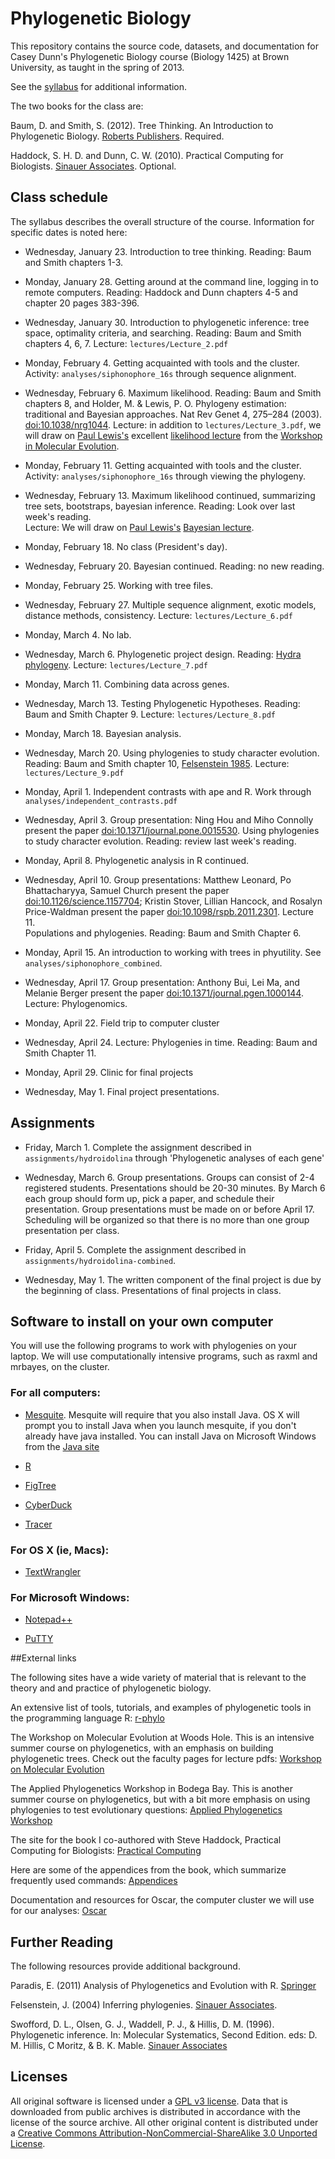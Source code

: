 # Phylogenetic Biology

This repository contains the source code, datasets, and documentation for 
Casey Dunn's Phylogenetic Biology course (Biology 1425) at Brown University, as 
taught in the spring of 2013.

See the [syllabus](https://bitbucket.org/caseywdunn/phylogeneticbiology/src/master/syllabus/Phylogenetic_Biology_Syllabus.pdf) 
for additional information.

The two books for the class are:

Baum, D. and Smith, S. (2012). Tree Thinking. An Introduction to Phylogenetic 
Biology. [Roberts Publishers](http://www.roberts-publishers.com/tree-thinking-an-introduction-to-phylogenetic-biology.html). 
Required.

Haddock, S. H. D. and Dunn, C. W. (2010). Practical Computing for Biologists. 
[Sinauer Associates](http://practicalcomputing.org). Optional.


## Class schedule

The syllabus describes the overall structure of the course. Information for 
specific dates is noted here:

- Wednesday, January 23. Introduction to tree thinking. Reading: Baum and Smith 
chapters 1-3.

- Monday, January 28. Getting around at the command line, logging in to 
remote computers. Reading: Haddock and Dunn chapters 4-5 and chapter 20 
pages 383-396.

- Wednesday, January 30. Introduction to phylogenetic inference: tree space, 
optimality criteria, and searching. Reading: Baum and Smith chapters 4, 6, 7. 
Lecture: `lectures/Lecture_2.pdf`

- Monday, February 4. Getting acquainted with tools and the cluster. Activity: 
`analyses/siphonophore_16s` through sequence alignment.

- Wednesday, February 6. Maximum likelihood. Reading: Baum and Smith chapters 8, 
and Holder, M. & Lewis, P. O. Phylogeny estimation: traditional and Bayesian 
approaches. Nat Rev Genet 4, 275–284 (2003). 
[doi:10.1038/nrg1044](http://dx.doi.org/10.1038/nrg1044). Lecture: in addition 
to `lectures/Lecture_3.pdf`, we will draw 
on [Paul Lewis's](http://www.eeb.uconn.edu/people/plewis) excellent 
[likelihood lecture](http://www.eeb.uconn.edu/people/plewis/downloads/wh2012/Likelihood_WoodsHole_24July2012_1-per-page.pdf) 
from the [Workshop in Molecular Evolution](https://molevol.mbl.edu/wiki/index.php/Main_Page).


- Monday, February 11. Getting acquainted with tools and the cluster. Activity: 
`analyses/siphonophore_16s` through viewing the phylogeny.

- Wednesday, February 13. Maximum likelihood continued, summarizing tree sets, 
bootstraps, bayesian inference. Reading: Look over last week's reading.  
Lecture: We will draw on [Paul Lewis's](http://www.eeb.uconn.edu/people/plewis) 
[Bayesian lecture](http://www.eeb.uconn.edu/people/plewis/downloads/wh2012/Bayesian_WoodsHole_25July2012_1-per-page.pdf).

- Monday, February 18. No class (President's day).

- Wednesday, February 20. Bayesian continued. Reading: no new reading.

- Monday, February 25. Working with tree files. 

- Wednesday, February 27. Multiple sequence alignment, exotic models, distance 
methods, consistency. Lecture: `lectures/Lecture_6.pdf`

- Monday, March 4. No lab.

- Wednesday, March 6. Phylogenetic project design. Reading:
[Hydra phylogeny](http://dx.doi.org/10.1016/j.ympev.2012.12.016). 
Lecture: `lectures/Lecture_7.pdf`

- Monday, March 11. Combining data across genes.

- Wednesday, March 13. Testing Phylogenetic Hypotheses. Reading: Baum and Smith 
Chapter 9. Lecture: `lectures/Lecture_8.pdf`

- Monday, March 18. Bayesian analysis.

- Wednesday, March 20. Using phylogenies to study character evolution. Reading: 
Baum and Smith chapter 10, [Felsenstein 1985](http://www.jstor.org/stable/2461605).
Lecture: `lectures/Lecture_9.pdf`

- Monday, April 1. Independent contrasts with ape and R. Work through 
`analyses/independent_contrasts.pdf`

- Wednesday, April 3. Group presentation:  Ning Hou and Miho Connolly present the paper 
[doi:10.1371/journal.pone.0015530](http://dx.doi.org/10.1371/journal.pone.0015530).
Using phylogenies to study character evolution. Reading: review last week's 
reading.

- Monday, April 8. Phylogenetic analysis in R continued.

- Wednesday, April 10. Group presentations: Matthew Leonard, Po Bhattacharyya, Samuel 
Church present the paper 
[doi:10.1126/science.1157704](http://dx.doi.org/10.1126/science.1157704);
Kristin Stover, Lillian Hancock, and Rosalyn 
Price-Waldman present the paper 
[doi:10.1098/rspb.2011.2301](http://dx.doi.org/10.1098/rspb.2011.2301). Lecture 11.  
Populations and phylogenies. Reading: Baum and Smith Chapter 6.

- Monday, April 15. An introduction to working with trees in phyutility. See 
`analyses/siphonophore_combined`.

- Wednesday, April 17. Group presentation: Anthony Bui, Lei Ma, and Melanie 
Berger present the paper
[doi:10.1371/journal.pgen.1000144](http://dx.doi.org/10.1371/journal.pgen.1000144). 
Lecture: Phylogenomics. 

- Monday, April 22. Field trip to computer cluster

- Wednesday, April 24. Lecture: Phylogenies in time. Reading: Baum and Smith Chapter 11.
 
- Monday, April 29. Clinic for final projects

- Wednesday, May 1. Final project presentations.


## Assignments

- Friday, March 1. Complete the assignment described in 
`assignments/hydroidolina` through 'Phylogenetic analyses of each gene'

- Wednesday, March 6. Group presentations. Groups can consist of 2-4 registered students. 
Presentations should be 20-30 minutes. By March 6 each group should form up, 
pick a paper, and schedule their presentation. Group presentations must be made 
on or before April 17. Scheduling will be organized so that there is no more 
than one group presentation per class. 

- Friday, April 5. Complete the assignment described in 
  `assignments/hydroidolina-combined`.

- Wednesday, May 1. The written component of the final project is due by the 
beginning of class. Presentations of final projects in class.


## Software to install on your own computer

You will use the following programs to work with phylogenies on your laptop. We 
will use computationally intensive programs, such as raxml and mrbayes, on the 
cluster.


### For all computers:

- [Mesquite](http://mesquiteproject.org/mesquite/mesquite.html). Mesquite will 
require that you also install Java. OS X will prompt you to install Java when 
you launch mesquite, if you don't already have java installed. You can install 
Java on Microsoft Windows from the [Java site](http://www.java.com/en/download/index.jsp)

- [R](http://www.r-project.org)

- [FigTree](http://tree.bio.ed.ac.uk/software/figtree/)

- [CyberDuck](http://cyberduck.ch)

- [Tracer](http://tree.bio.ed.ac.uk/software/tracer/)


### For OS X (ie, Macs):

- [TextWrangler](http://www.barebones.com/products/textwrangler/)


### For Microsoft Windows:

- [Notepad++](http://notepad-plus-plus.org)

- [PuTTY](http://www.chiark.greenend.org.uk/~sgtatham/putty/download.html)


##External links

The following sites have a wide variety of material that is relevant to the 
theory and and practice of phylogenetic biology.

An extensive list of tools, tutorials, and examples of phylogenetic tools in 
the programming language R:
[r-phylo](http://www.r-phylo.org/wiki/Main_Page)

The Workshop on Molecular Evolution at Woods Hole. This is an intensive summer 
course on phylogenetics, with an emphasis on building phylogenetic trees. Check 
out the faculty pages for lecture pdfs:
[Workshop on Molecular Evolution](https://molevol.mbl.edu/wiki/index.php/Main_Page)

The Applied Phylogenetics Workshop in Bodega Bay. This is another summer course 
on phylogenetics, but with a bit more emphasis on using phylogenies to test 
evolutionary questions:
[Applied Phylogenetics Workshop](http://bodegaphylo.wikispot.org)

The site for the book I co-authored with Steve Haddock, Practical Computing for 
Biologists:
[Practical Computing](http://practicalcomputing.org)

Here are some of the appendices from the book, which summarize frequently used 
commands:
[Appendices](http://practicalcomputing.org/files/PCfB_Appendices.pdf)

Documentation and resources for Oscar, the computer cluster we will use for our 
analyses:
[Oscar](http://www.brown.edu/Departments/CCV/doc)


## Further Reading

The following resources provide additional background.

Paradis, E. (2011) Analysis of Phylogenetics and Evolution with R. 
[Springer](http://www.springer.com/life+sciences/evolutionary+%26+developmental+biology/book/978-0-387-32914-7)

Felsenstein, J. (2004) Inferring phylogenies. 
[Sinauer Associates](http://www.sinauer.com/detail.php?id=1775).

Swofford, D. L., Olsen, G. J., Waddell, P. J., & Hillis, D. M. (1996). 
Phylogenetic inference. In: Molecular Systematics, Second Edition. eds: D. M. 
Hillis, C Moritz, & B. K. Mable. [Sinauer Associates](http://www.sinauer.com/detail.php?id=1775)


## Licenses

All original software is licensed under a 
[GPL v3 license](http://www.gnu.org/licenses/gpl-3.0.html). 
Data that is downloaded from public archives is distributed in accordance with 
the license of the source archive. All other original content is distributed 
under a [Creative Commons Attribution-NonCommercial-ShareAlike 3.0 Unported 
License](http://creativecommons.org/licenses/by-nc-sa/3.0/deed.en_US).

